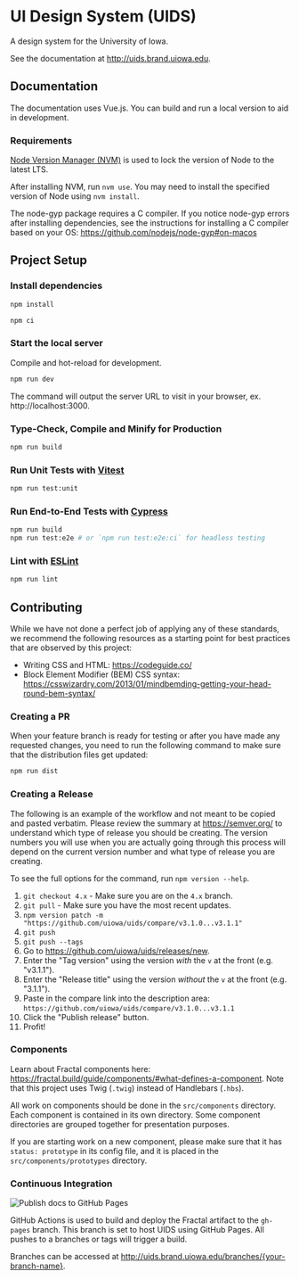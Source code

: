 # UI Design System (UIDS)
A design system for the University of Iowa.

See the documentation at http://uids.brand.uiowa.edu.

## Documentation
The documentation uses Vue.js. You can build and run a local version to aid in development.

### Requirements
[Node Version Manager (NVM)](https://github.com/nvm-sh/nvm) is used to lock the version of Node to the latest LTS.

After installing NVM, run `nvm use`. You may need to install the specified version of Node using `nvm install`.

The node-gyp package requires a C compiler. If you notice node-gyp errors after installing dependencies, see the instructions for installing a C compiler based on your OS: https://github.com/nodejs/node-gyp#on-macos

## Project Setup

### Install dependencies

```sh
npm install
```

```sh
npm ci
```

### Start the local server
Compile and hot-reload for development.

```sh
npm run dev
```
The command will output the server URL to visit in your browser, ex. http://localhost:3000.

### Type-Check, Compile and Minify for Production

```sh
npm run build
```

### Run Unit Tests with [Vitest](https://vitest.dev/)

```sh
npm run test:unit
```

### Run End-to-End Tests with [Cypress](https://www.cypress.io/)

```sh
npm run build
npm run test:e2e # or `npm run test:e2e:ci` for headless testing
```

### Lint with [ESLint](https://eslint.org/)

```sh
npm run lint
```

## Contributing
While we have not done a perfect job of applying any of these standards, we recommend the following resources as a starting point for best practices that are observed by this project:
* Writing CSS and HTML: https://codeguide.co/
* Block Element Modifier (BEM) CSS syntax: https://csswizardry.com/2013/01/mindbemding-getting-your-head-round-bem-syntax/

### Creating a PR
When your feature branch is ready for testing or after you have made any requested changes, you need to run the following command to make sure that the distribution files get updated:
```bash
npm run dist
```

### Creating a Release
The following is an example of the workflow and not meant to be copied and pasted verbatim. Please review the summary at https://semver.org/ to understand which type of release you should be creating. The version numbers you will use when you are actually going through this process will depend on the current version number and what type of release you are creating.

To see the full options for the command, run `npm version --help`.
1. `git checkout 4.x` - Make sure you are on the `4.x` branch.
2. `git pull` - Make sure you have the most recent updates.
4. `npm version patch -m "https://github.com/uiowa/uids/compare/v3.1.0...v3.1.1"`
5. `git push`
6. `git push --tags`
7. Go to https://github.com/uiowa/uids/releases/new.
8. Enter the "Tag version" using the version _with_ the `v` at the front (e.g. "v3.1.1").
9. Enter the "Release title" using the version _without_ the `v` at the front (e.g. "3.1.1").
10. Paste in the compare link into the description area: `https://github.com/uiowa/uids/compare/v3.1.0...v3.1.1`
11. Click the "Publish release" button.
12. Profit!

### Components
Learn about Fractal components here: https://fractal.build/guide/components/#what-defines-a-component. Note that this project uses Twig (`.twig`) instead of Handlebars (`.hbs`).

All work on components should be done in the `src/components` directory. Each component is contained in its own directory. Some component directories are grouped together for presentation purposes.

If you are starting work on a new component, please make sure that it has `status: prototype` in its config file, and it is placed in the `src/components/prototypes` directory.

### Continuous Integration
![Publish docs to GitHub Pages](https://github.com/uiowa/uids/workflows/Publish%20docs%20to%20GitHub%20Pages/badge.svg)

GitHub Actions is used to build and deploy the Fractal artifact to the `gh-pages` branch. This branch is set to host UIDS using GitHub Pages. All pushes to a branches or tags will trigger a build.

Branches can be accessed at http://uids.brand.uiowa.edu/branches/{your-branch-name}.


